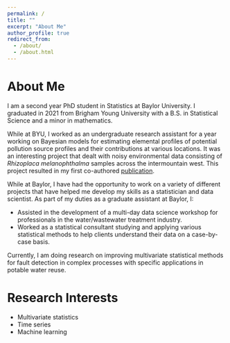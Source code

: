 ```yaml
---
permalink: /
title: ""
excerpt: "About Me"
author_profile: true
redirect_from: 
  - /about/
  - /about.html
---
```


About Me
======

I am a second year PhD student in Statistics at Baylor University. I graduated in 2021 from Brigham Young University with a B.S. in Statistical Science and a minor in mathematics.

While at BYU, I worked as an undergraduate research assistant for a year working on Bayesian models for estimating elemental profiles of potential pollution source profiles and their contributions at various locations. It was an interesting project that dealt with noisy environmental data consisting of *Rhizoplaca melanophthalma* samples across the intermountain west. This project resulted in my first co-authored [publication](https://trgrimm.github.io/publications/).

While at Baylor, I have had the opportunity to work on a variety of different projects that have helped me develop my skills as a statistician and data scientist. As part of my duties as a graduate assistant at Baylor, I:

* Assisted in the development of a multi-day data science workshop for professionals in the water/wastewater treatment industry.
* Worked as a statistical consultant studying and applying various statistical methods to help clients understand their data on a case-by-case basis.

Currently, I am doing research on improving multivariate statistical methods for fault detection in complex processes with specific applications in potable water reuse.


Research Interests
======

* Multivariate statistics
* Time series
* Machine learning

[comment]: <> (For more info)
[comment]: <> (------)
